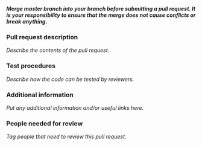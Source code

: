 ***Merge master branch into your branch before submitting a pull request. It is your responsibility to ensure that the merge does not cause conflicts or break anything.***

### Pull request description
*Describe the contents of the pull request.*

### Test procedures
*Describe how the code can be tested by reviewers.*

### Additional information
*Put any additional information and/or useful links here.*

### People needed for review
*Tag people that need to review this pull request.*

